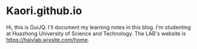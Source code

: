 # Kaori.github.io
Hi, this is GuiJQ. I'll document my learning notes in this blog. I'm studenting at Huazhong University of Science and Technology. The LAB's website is https://haivlab.wixsite.com/home.
